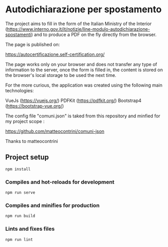 # Autodichiarazione per spostamento

The project aims to fill in the form of the Italian Ministry of the Interior (https://www.interno.gov.it/it/notizie/line-modulo-autodichiarazione-spostamenti) and to produce a PDF on the fly directly from the browser.

The page is published on:

https://autocertificazione.self-certification.org/

The page works only on your browser and does not transfer any type of information to the server, once the form is filled in, the content is stored on the browser's local storage to be used the next time.

For the more curious, the application was created using the following main technologies:

VueJs (https://vuejs.org/)
PDFKit (https://pdfkit.org/)
Bootstrap4 (https://bootstrap-vue.org/)

The config file "comuni.json" is taked from this repository and minfied for my project scope	:

https://github.com/matteocontrini/comuni-json

Thanks to matteocontrini

## Project setup

```
npm install
```

### Compiles and hot-reloads for development
```
npm run serve
```

### Compiles and minifies for production
```
npm run build
```

### Lints and fixes files
```
npm run lint
```
